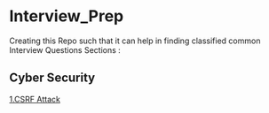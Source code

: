 # Interview_Prep
Creating this Repo such that it can help in finding classified common Interview Questions
Sections :
## Cyber Security
[1.CSRF Attack](https://github.com/AbhishekSharma6903/Interview_Prep/blob/main/Cyber_Security/1.CSRF)
